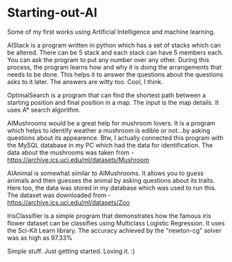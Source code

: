 # Starting-out-AI
Some of my first works using Artificial Intelligence and machine learning.

AIStack is a program written in python which has a set of stacks which can be altered. There can be 5 stack and each stack can have 5 members each. You can ask the program to put any number over any other. During this process, the program learns how and why it is doing the arrangements that needs to be done. This helps it to answer the questions about the questions asks to it later. The answers are witty too. Cool, I think.

OptimalSearch is a program that can find the shortest path between a starting position and final position in a map. The input is the map details. It uses A* search algorithm.

AIMushrooms would be a great help for mushroom lovers. It is a program which helps to identify weather a mushroom is edible or not...by asking questions about its appearence. Btw, I actually connected this program with the MySQL database in my PC which had the data for identification. The data about the mushrooms was taken from - https://archive.ics.uci.edu/ml/datasets/Mushroom

AIAnimal is somewhat similar to AIMushrooms. It allows you to guess animals and then guesses the animal by asking questions about its traits. Here too, the data was stored in my database which was used to run this. The dataset was downloaded from - https://archive.ics.uci.edu/ml/datasets/Zoo

IrisClassifier is a simple program that demonstrates how the famous iris flower dataset can be classifies using Multiclass Logistic Regression. It uses the Sci-Kit Learn library. The accuracy achieved by the "newton-cg" solver was as high as 97.33%

Simple stuff. Just getting started. Loving it. :)
